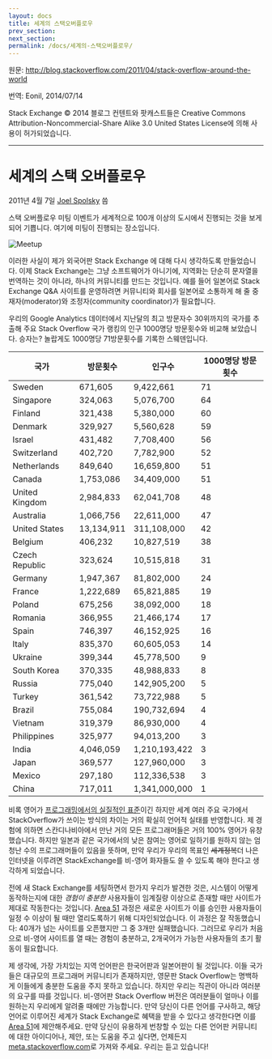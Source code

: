 ```yaml
---
layout: docs
title: 세계의 스택오버플로우
prev_section:
next_section:
permalink: /docs/세계의-스택오버플로우/
---
```


원문: http://blog.stackoverflow.com/2011/04/stack-overflow-around-the-world

번역: Eonil, 2014/07/14

Stack Exchange © 2014 블로그 컨텐트와 팟캐스트들은 Creative Commons Attribution-Noncommercial-Share Alike 3.0 United States License에 의해 사용이 허가되었습니다.


***

# 세계의 스택 오버플로우

2011년 4월 7일 [Joel Spolsky](http://blog.stackoverflow.com/author/spolsky/) 씀

스택 오버플로우 미팅 이벤트가 세계적으로 100개 이상의 도시에서 진행되는 것을 보게 되어 기쁩니다. 여기에 미팅이 진행되는 장소입니다.

![Meetup](http://blog.stackoverflow.com/wp-content/uploads/2011-04-06_14-48-14.png)

이러한 사실이 제가 외국어판 Stack Exchange 에 대해 다시 생각하도록 만들었습니다. 이제 Stack Exchange는 그냥 소프트웨어가 아니기에, 지역화는 단순히 문자열을 번역하는 것이 아니라, 하나의 커뮤니티를 만드는 것입니다. 예를 들어 일본어로 Stack Exchange Q&A 사이트를 운영하려면 커뮤니티와 회사를 일본어로 소통하게 해 줄 중재자(moderator)와 조정자(community coordinator)가 필요합니다.

우리의 Google Analytics 데이터에서 지난달의 최고 방문자수 30위까지의 국가를 추출해 주요 Stack Overflow 국가 랭킹의 인구 1000명당 방문횟수와 비교해 보았습니다. 승자는? 놀랍게도 1000명당 71방문횟수를 기록한 스웨덴입니다.

|국가	|방문횟수	|인구수	|1000명당 방문횟수
|----		|----	|----		|----		
|Sweden	|671,605	|9,422,661	|71
|Singapore	|324,063	|5,076,700	|64
|Finland	|321,438	|5,380,000	|60
|Denmark	|329,927	|5,560,628	|59
|Israel	|431,482	|7,708,400	|56
|Switzerland	|402,720	|7,782,900	|52
|Netherlands	|849,640	|16,659,800	|51
|Canada	|1,753,086	|34,409,000	|51
|United Kingdom	|2,984,833	|62,041,708	|48
|Australia	|1,066,756	|22,611,000	|47
|United States	|13,134,911	|311,108,000	|42
|Belgium	|406,232	|10,827,519	|38
|Czech Republic	|323,624	|10,515,818	|31
|Germany	|1,947,367	|81,802,000	|24
|France	|1,222,689	|65,821,885	|19
|Poland	|675,256	|38,092,000	|18
|Romania	|366,955	|21,466,174	|17
|Spain	|746,397	|46,152,925	|16
|Italy	|835,370	|60,605,053	|14
|Ukraine	|399,344	|45,778,500	|9
|South Korea	|370,335	|48,988,833	|8
|Russia	|775,040	|142,905,200	|5
|Turkey	|361,542	|73,722,988	|5
|Brazil	|755,084	|190,732,694	|4
|Vietnam	|319,379	|86,930,000	|4
|Philippines	|325,977	|94,013,200	|3
|India	|4,046,059	|1,210,193,422	|3
|Japan	|369,577	|127,960,000	|3
|Mexico	|297,180	|112,336,538	|3
|China	|717,011	|1,341,000,000	|1

비록 영어가 [프로그래밍에서의 실질적인 표준](http://blog.codinghorror.com/the-ugly-american-programmer/)이긴 하지만 세계 여러 주요 국가에서 StackOverflow가 쓰이는 방식의 차이는 거의 확실히 언어적 실태를 반영합니다. 제 경험에 의하면 스칸디나비아에서 만난 거의 모든 프로그래머들은 거의 100% 영어가 유창했습니다. 하지만 일본과 같은 국가에서의 낮은 참여는 영어로 일하기를 원하지 않는 엄청난 수의 프로그래머들이 있음을 뜻하며, 만약 우리가 우리의 목표인 <strike>세계정복</strike>더 나은 인터넷을 이루려면 StackExchange를 비-영어 화자들도 쓸 수 있도록 해야 한다고 생각하게 되었습니다.

전에 새 Stack Exchange를 세팅하면서 한가지 우리가 발견한 것은, 시스템이 어떻게 동작하는지에 대한 *경험이 충분한* 사용자들이 임계질량 이상으로 존재할 때만 사이트가 제대로 작동한다는 것입니다. [Area 51](http://area51.stackexchange.com/) 과정은 새로운 사이트가 이를 승인한 사용자들이 일정 수 이상이 될 때만 열리도록하기 위해 디자인되었습니다. 이 과정은 잘 작동했습니다: 40개가 넘는 사이트를 오픈했지만 그 중 3개만 실패했습니다. 그러므로 우리가 처음으로 비-영어 사이트를 열 때는 경험이 충분하고, 2개국어가 가능한 사용자들의 초기 활동이 필요합니다.


제 생각에, 가장 가치있는 지역 언어판은 한국어판과 일본어판이 될 것입니다. 이들 국가들은 대규모의 프로그래머 커뮤니티가 존재하지만, 영문판 Stack Overflow는 명백하게 이들에게 충분한 도움을 주지 못하고 있습니다. 하지만 우리는 직관이 아니라 여러분의 요구를 따를 것입니다. 비-영어판 Stack Overflow 버전은 여러분들이 얼마나 이를 원하는지 우리에게 알려줄 때에만 가능합니다. 만약 당신이 다른 언어를 구사하고, 해당 언어로 이루어진 세계가 Stack Exchange로 혜택을 받을 수 있다고 생각한다면 이를 [Area 51](http://area51.stackexchange.com/)에 제안해주세요. 만약 당신이 유용하게 번창할 수 있는 다른 언어판 커뮤니티에 대한 아이디어나, 제안, 또는 도움을 주고 싶다면, 언제든지 [meta.stackoverflow.com](http://meta.stackoverflow.com/)로 가져와 주세요. 우리는 듣고 있습니다!





